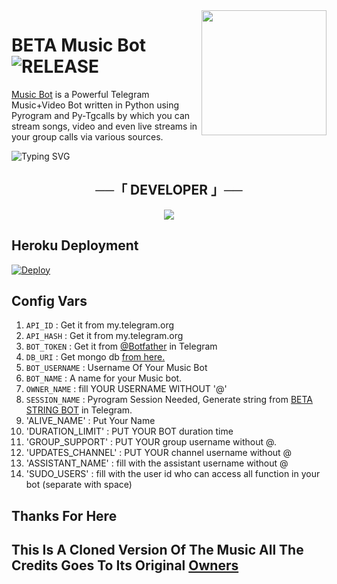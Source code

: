 <img src="https://telegra.ph/file/5803e5bc6ff1d65387925.jpg" align="right" width="200" height="200"/>

# BETA Music Bot <img src="https://img.shields.io/github/v/release/BETA-OFFICIAL/BETA-MUSICBOT?color=black&logo=github&logoColor=black&style=social" alt="RELEASE">

[Music Bot](https://t.me/https://t.me/musicxsupportmm) is a Powerful Telegram Music+Video Bot written in Python using Pyrogram and Py-Tgcalls by which you can stream songs, video and even live streams in your group calls via various sources.


![Typing SVG](https://readme-typing-svg.herokuapp.com/?lines=welcome+To+Beta-Music+Repo!;A+simple+Music+stream+bot!;with+all+Features!)
</p>


<h2 align="center">
    ──「 DEVELOPER 」──
</h2>
<p align="center">
<a href="https://t.me/xovo_efx"><img src="https://img.shields.io/badge/XOVO-ReD.svg?style=for-the-badge&logo=Python"></a>
</p>

## Heroku Deployment

[![Deploy](https://www.herokucdn.com/deploy/button.svg)](https://heroku.com/deploy?template=https://github.com/BETA-OFFICIAL/BETA-MUSICBOT)



## Config Vars

1. `API_ID` : Get it from my.telegram.org 
2. `API_HASH`  : Get it from my.telegram.org 
3. `BOT_TOKEN` : Get it from [@Botfather](http://t.me/BotFather) in Telegram
4. `DB_URI` : Get mongo db [from here.](https://cloud.mongodb.com)
5. `BOT_USERNAME` : Username Of Your Music Bot
6. `BOT_NAME` : A name for your Music bot.
7. `OWNER_NAME` : fill YOUR USERNAME WITHOUT '@' 
8. `SESSION_NAME` : Pyrogram Session Needed, Generate string from [BETA STRING BOT](http://t.me/Sessionstring_genbot) in Telegram.
9. 'ALIVE_NAME' : Put Your Name
10. 'DURATION_LIMIT' : PUT YOUR BOT duration time
11. 'GROUP_SUPPORT' : PUT YOUR group username without @.
12. 'UPDATES_CHANNEL' : PUT YOUR channel username without @
13. 'ASSISTANT_NAME' : fill with the assistant username without @
14. 'SUDO_USERS' : fill with the user id who can access all function in your bot (separate with space) 


## Thanks For Here

## This Is A Cloned Version Of The Music All The Credits Goes To Its Original [Owners](https://github.com/BETA-OFFICIAL/BETA-MUSICBOT)



